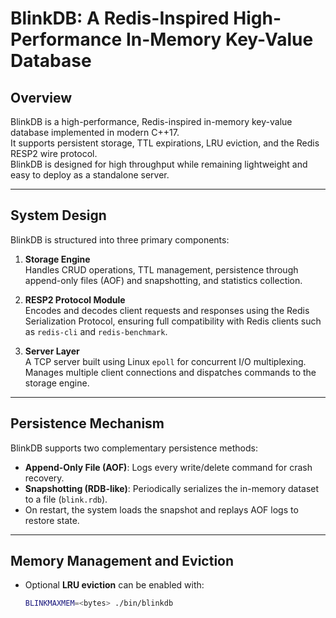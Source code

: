 # BlinkDB: A Redis-Inspired High-Performance In-Memory Key-Value Database

## Overview

BlinkDB is a high-performance, Redis-inspired in-memory key-value database implemented in modern C++17.  
It supports persistent storage, TTL expirations, LRU eviction, and the Redis RESP2 wire protocol.  
BlinkDB is designed for high throughput while remaining lightweight and easy to deploy as a standalone server.

---

## System Design

BlinkDB is structured into three primary components:

1. **Storage Engine**  
   Handles CRUD operations, TTL management, persistence through append-only files (AOF) and snapshotting, and statistics collection.

2. **RESP2 Protocol Module**  
   Encodes and decodes client requests and responses using the Redis Serialization Protocol, ensuring full compatibility with Redis clients such as `redis-cli` and `redis-benchmark`.

3. **Server Layer**  
   A TCP server built using Linux `epoll` for concurrent I/O multiplexing.  
   Manages multiple client connections and dispatches commands to the storage engine.

---

## Persistence Mechanism

BlinkDB supports two complementary persistence methods:

- **Append-Only File (AOF)**: Logs every write/delete command for crash recovery.  
- **Snapshotting (RDB-like)**: Periodically serializes the in-memory dataset to a file (`blink.rdb`).  
- On restart, the system loads the snapshot and replays AOF logs to restore state.

---

## Memory Management and Eviction

- Optional **LRU eviction** can be enabled with:
  ```bash
  BLINKMAXMEM=<bytes> ./bin/blinkdb
